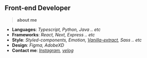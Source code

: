 ## Front-end Developer

> **about me**

* **Languages**: _Typescript, Python, Java .. etc_
* **Frameworks**: _React, Next, Express .. etc_
* **Style**: _Styled-components, Emotion, [Vanilla-extract](https://velog.io/@goolgae/vanilla-extract), Sass .. etc_
* **Design**: _Figma, AdobeXD_
* **Contact me**: _[Instagram](https://www.instagram.com/su_un_woo/), [velog](https://velog.io/@goolgae)_
